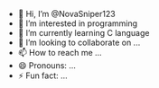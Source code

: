 - 👋 Hi, I’m @NovaSniper123
- 👀 I’m interested in programming
- 🌱 I’m currently learning C language
- 💞️ I’m looking to collaborate on ...
- 📫 How to reach me ...
- 😄 Pronouns: ...
- ⚡ Fun fact: ...

<!---
NovaSniper123/NovaSniper123 is a ✨ special ✨ repository because its `README.md` (this file) appears on your GitHub profile.
You can click the Preview link to take a look at your changes.
--->

